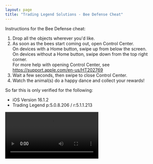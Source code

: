 ```yaml
---
layout: page
title: "Trading Legend Solutions - Bee Defense Cheat"
---
```

Instructions for the Bee Defense cheat:
1. Drop all the objects wherever you'd like.
2. As soon as the bees start coming out, open Control Center.<br />
   On devices with a Home button, swipe up from below the screen.<br />
   On devices without a Home button, swipe down from the top right corner.<br />
   For more help with opening Control Center, see https://support.apple.com/en-us/HT202769
3. Wait a few seconds, then swipe to close Control Center.
4. Watch the animal(s) do a happy dance and collect your rewards!

So far this is only verified for the following:<br />
* iOS Version 16.1.2
* Trading Legend p:5.0.8.206 / r:5.1.1.213

<video src="videos/bee-defense-stg14-cheat.mov" controls="controls" style="max-width: 750px;"></video>
